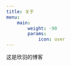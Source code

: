 ```yaml
---
title: 关于
menu:
    main: 
        weight: -90
        params:
            icon: user
---
```


这是欣羽的博客